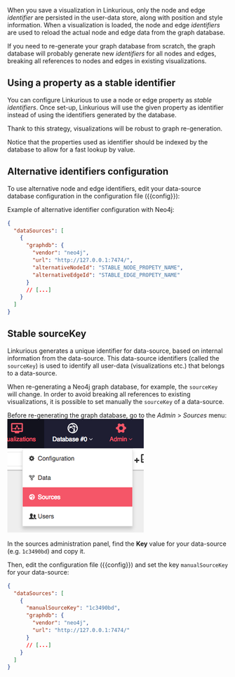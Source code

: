 
When you save a visualization in Linkurious, only the node and edge *identifier* are persisted in the user-data store,
along with position and style information.
When a visualization is loaded, the node and edge *identifiers* are used to reload the actual node and edge data from the graph database.

If you need to re-generate your graph database from scratch,
the graph database will probably generate new *identifiers* for all nodes and edges,
breaking all references to nodes and edges in existing visualizations.

## Using a property as a stable identifier

You can configure Linkurious to use a node or edge property as *stable identifiers*.
Once set-up, Linkurious will use the given property as identifier instead of using the identifiers generated by the database.

Thank to this strategy, visualizations will be robust to graph re-generation.

Notice that the properties used as identifier should be indexed by the database to allow for a fast lookup by value.

## Alternative identifiers configuration

To use alternative node and edge identifiers,
edit your data-source database configuration in the configuration file ({{config}}):

Example of alternative identifier configuration with Neo4j:
```json
{
  "dataSources": [
    {
      "graphdb": {
        "vendor": "neo4j",
        "url": "http://127.0.0.1:7474/",
        "alternativeNodeId": "STABLE_NODE_PROPETY_NAME",
        "alternativeEdgeId": "STABLE_EDGE_PROPETY_NAME"
      }
      // [...]
    }
  ]
}
```

## Stable sourceKey

Linkurious generates a unique identifier for data-source, based on internal information from the data-source.
This data-source identifiers (called the `sourceKey`) is used to identify all user-data (visualizations etc.)
that belongs to a data-source.

When re-generating a Neo4j graph database, for example, the `sourceKey` will change.
In order to avoid breaking all references to existing visualizations, 
it is possible to set manually the `sourceKey` of a data-source.

Before re-generating the graph database, go to the *Admin* > *Sources* menu:
![](sources-menu.png)

In the sources administration panel, find the **Key** value for your data-source (e.g. `1c3490bd`) and copy it.
 
Then, edit the configuration file ({{config}}) 
and set the key `manualSourceKey` for your data-source:
```json
{
  "dataSources": [
    {
      "manualSourceKey": "1c3490bd",
      "graphdb": {
        "vendor": "neo4j",
        "url": "http://127.0.0.1:7474/"
      }
      // [...]
    }
  ]
}
```

